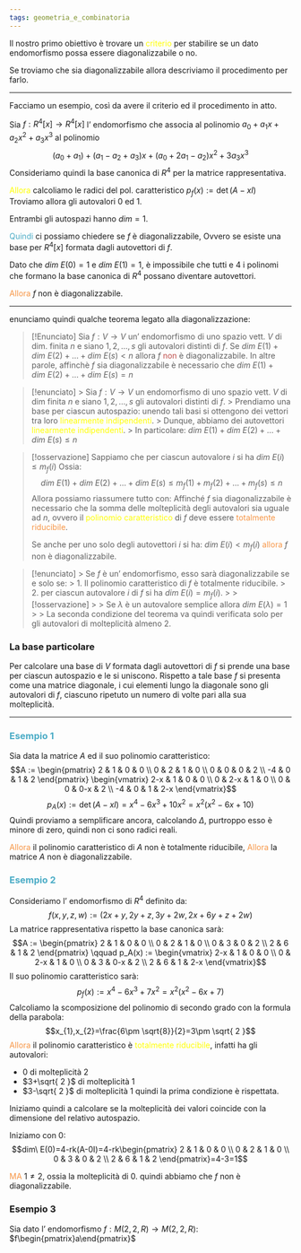 ```yaml
---
tags: geometria_e_combinatoria
---
```

Il nostro primo obiettivo è trovare un <font color="#ffff00">criterio</font> per stabilire se un dato endomorfismo possa essere diagonalizzabile o no.

Se troviamo che sia diagonalizzabile allora descriviamo il procedimento per farlo.

---

Facciamo un esempio, così da avere il criterio ed il procedimento in atto.

Sia $f:R^4[x]\to R^4[x]$ l’ endomorfismo che associa al polinomio $a_{0}+a_{1}x+a_{2}x^2+a_{3}x^3$ al polinomio 
$$(a_{0}+a_{1})+(a_{1}-a_{2}+a_{3})x+(a_{0}+2a_{1}-a_{2})x^2+3a_{3}x^3$$
Consideriamo quindi la base canonica di $R^4$ per la matrice rappresentativa.

<font color="#ffff00">Allora</font> calcoliamo le radici del pol. caratteristico $p_{f}(x):=\det(A-xI)$
Troviamo allora gli autovalori $0$ ed $1$.

Entrambi gli autospazi hanno $dim=1$.

<font color="#4bacc6">Quindi</font> ci possiamo chiedere se $f$ è diagonalizzabile,
Ovvero se esiste una base per $R^4[x]$ formata dagli autovettori di $f$.

Dato che $dim\ E(0)=1$ e $dim\ E(1)=1$, è impossibile che tutti e 4 i polinomi
che formano la base canonica di $R^4$ possano diventare autovettori.

<font color="#f79646">Allora</font> $f$ non è diagonalizzabile.

---

enunciamo quindi qualche teorema legato alla diagonalizzazione:

> [!Enunciato]
> Sia $f:V\to V$ un’ endomorfismo di uno spazio vett. $V$ di dim. finita $n$ e siano $1,2,\dots,s$ gli autovalori distinti di $f$. 
> Se $dim\ E(1)+dim\ E(2)+\dots+dim\ E(s)<n$ allora $f$ <font color="#c0504d">non</font> è diagonalizzabile.
> In altre parole, affinchè $f$ sia diagonalizzabile è necessario che
> $dim\ E(1)+dim\ E(2)+\dots+dim\ E(s)=n$

> [!enunciato]
    > Sia $f:V\to V$ un endomorfismo di uno spazio vett. $V$ di dim finita $n$ e siano $1,2,\dots,s$ gli autovalori distinti di $f$.
    > Prendiamo una base per ciascun autospazio: unendo tali basi si ottengono dei vettori tra loro <font color="#ffff00">linearmente indipendenti</font>.
    > Dunque, abbiamo dei autovettori <font color="#ffff00">linearmente indipendenti</font>.
    > In particolare: $dim\ E(1)+dim\ E(2)+\dots+dim\ E(s)\leq n$

> [!osservazione]
> Sappiamo che per ciascun autovalore $i$ si ha $dim\ E(i)\leq m_{f}(i)$
> Ossia:
> $$dim\ E(1)+dim\ E(2)+\dots+dim\ E(s)\leq m_{f}(1)+m_{f}(2)+\dots+m_{f}(s)\leq n$$
> Allora possiamo riassumere tutto con:
> Affinché $f$ sia diagonalizzabile è necessario che la somma delle molteplicità degli autovalori sia uguale ad $n$, ovvero il <font color="#ffff00">polinomio caratteristico</font> di $f$ deve essere <font color="#f79646">totalmente riducibile</font>.
>      
>  Se anche per uno solo degli autovettori $i$ si ha: $dim\ E(i)<m_{f}(i)$
>  <font color="#f79646">allora</font> $f$ non è diagonalizzabile.
> 

> [!enunciato]
    > Se $f$ è un’ endomorfismo, esso sarà diagonalizzabile se e solo se:
    > 1. Il polinomio caratteristico di $f$ è totalmente riducibile.
    > 2. per ciascun autovalore $i$ di $f$ si ha $dim\ E(i)=m_{f}(i)$.
    > > [!osservazione]
    > > Se $\lambda$ è un autovalore semplice allora $dim\ E(\lambda)=1$
    > > La seconda condizione del teorema va quindi verificata solo per gli autovalori di molteplicità almeno 2.  

### La base particolare

Per calcolare una base di $V$ formata dagli autovettori di $f$ si prende una base per ciascun autospazio e le si uniscono.
Rispetto a tale base $f$ si presenta come una matrice diagonale, i cui elementi lungo la diagonale sono gli autovalori di $f$, ciascuno ripetuto un numero di volte pari alla sua molteplicità.

---

### <font color="#4bacc6">Esempio 1</font>
Sia data la matrice $A$ ed il suo polinomio caratteristico:
$$A := \begin{pmatrix}
2 & 1 & 0 & 0 \\
0 & 2 & 1 & 0 \\
0 & 0 & 0 & 2 \\
-4 & 0 & 1 & 2
\end{pmatrix}
\begin{vmatrix}
2-x & 1 & 0 & 0 \\
0 & 2-x & 1 & 0 \\
0 & 0 & 0-x & 2 \\
-4 & 0 & 1 & 2-x
\end{vmatrix}$$
$$p_{A}(x):=\det(A-xI)=x^4-6x^3+10x^2=x^2(x^2-6x+10)$$
Quindi proviamo a semplificare ancora, calcolando $\Delta$, purtroppo esso è minore di zero, quindi non ci sono radici reali.

<font color="#f79646">Allora</font> il polinomio caratteristico di $A$ non è totalmente riducibile,
<font color="#f79646">Allora</font> la matrice $A$ non è diagonalizzabile.

### <font color="#4bacc6">Esempio 2</font>
Consideriamo l’ endomorfismo di $R^4$ definito da:
$$f(x,y,z,w):=(2x+y,2y+z,3y+2w,2x+6y+z+2w)$$
La matrice rappresentativa rispetto la base canonica sarà:
$$A := \begin{pmatrix}
2 & 1 & 0 & 0 \\
0 & 2 & 1 & 0 \\
0 & 3 & 0 & 2 \\
2 & 6 & 1 & 2
\end{pmatrix}
\qquad
p_A(x) := \begin{vmatrix}
2-x & 1 & 0 & 0 \\
0 & 2-x & 1 & 0 \\
0 & 3 & 0-x & 2 \\
2 & 6 & 1 & 2-x
\end{vmatrix}$$
Il suo polinomio caratteristico sarà:
$$p_{f}(x):=x^4-6x^3+7x^2=x^2(x^2-6x+7)$$
Calcoliamo la scomposizione del polinomio di secondo grado con la formula della parabola:
$$x_{1},x_{2}=\frac{6\pm \sqrt{8}}{2}=3\pm \sqrt{ 2 }$$
<font color="#f79646">Allora</font> il polinomio caratteristico è <font color="#ffff00">totalmente riducibile</font>, infatti ha gli autovalori:
- $0$ di molteplicità $2$
- $3+\sqrt{ 2 }$ di molteplicità $1$
- $3-\sqrt{ 2 }$ di molteplicità $1$
quindi la prima condizione è rispettata.

Iniziamo quindi a calcolare se la molteplicità dei valori coincide con la dimensione del relativo autospazio.

Iniziamo con $0$:
$$dim\ E(0)=4-rk(A-0I)=4-rk\begin{pmatrix}
2 & 1 & 0 & 0 \\
0 & 2 & 1 & 0 \\
0 & 3 & 0 & 2 \\
2 & 6 & 1 & 2
\end{pmatrix}=4-3=1$$

<font color="#f79646">MA</font> $1\neq 2$, ossia la molteplicità di $0$. quindi abbiamo che $f$ non è diagonalizzabile.

### Esempio 3
Sia dato l’ endomorfismo $f:M(2,2,R)\to M(2,2,R)$:
$f\begin{pmatrix}a\end{pmatrix}$